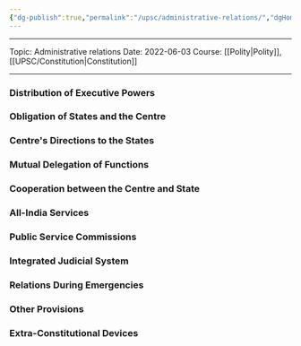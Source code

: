 ```yaml
---
{"dg-publish":true,"permalink":"/upsc/administrative-relations/","dgHomeLink":true,"dgPassFrontmatter":false}
---
```


----
Topic: Administrative relations
Date: 2022-06-03
Course: [[Polity|Polity]], [[UPSC/Constitution|Constitution]] 

----


### Distribution of Executive Powers
### Obligation of States and the Centre
### Centre's Directions to the States
### Mutual Delegation of Functions
### Cooperation between the Centre and State
### All-India Services
### Public Service Commissions
### Integrated Judicial System
### Relations During Emergencies
### Other Provisions
### Extra-Constitutional Devices
